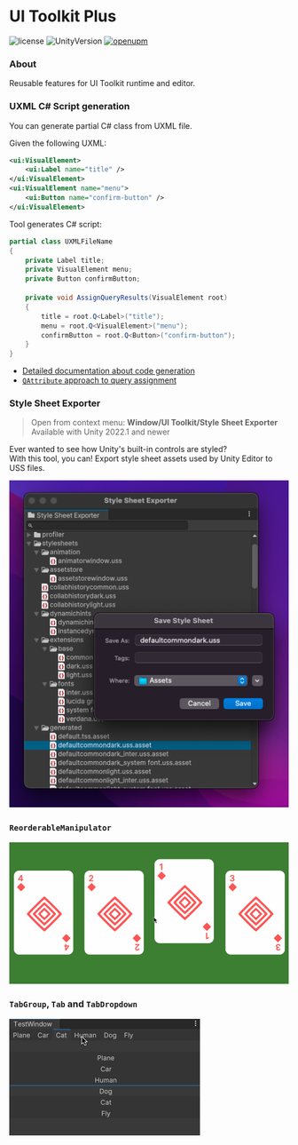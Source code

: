 # UI Toolkit Plus
![license](https://img.shields.io/github/license/ErnSur/UI-Toolkit-Plus)
![UnityVersion](https://img.shields.io/static/v1?label=unity&message=2021.3%2B&color=blue&style=flat&logo=Unity)
[![openupm](https://img.shields.io/npm/v/com.quickeye.ui-toolkit-plus?label=openupm&registry_uri=https://package.openupm.com)](https://openupm.com/packages/com.quickeye.ui-toolkit-plus/)

### About
Reusable features for UI Toolkit runtime and editor.


### UXML C# Script generation

You can generate partial C# class from UXML file. 

Given the following UXML:
```xml
<ui:VisualElement>
    <ui:Label name="title" />
</ui:VisualElement>
<ui:VisualElement name="menu">
    <ui:Button name="confirm-button" />
</ui:VisualElement>
```
Tool generates C# script:
```csharp
partial class UXMLFileName
{
    private Label title;
    private VisualElement menu;
    private Button confirmButton;

    private void AssignQueryResults(VisualElement root)
    {
        title = root.Q<Label>("title");
        menu = root.Q<VisualElement>("menu");
        confirmButton = root.Q<Button>("confirm-button");
    }
}
```

- [Detailed documentation about code generation](Documentation~/UxmlCodeGeneration.md)  
- [`QAttribute` approach to query assignment](Documentation~/QAttribute.md)

### Style Sheet Exporter
> Open from context menu: __Window/UI Toolkit/Style Sheet Exporter__  
> Available with Unity 2022.1 and newer

Ever wanted to see how Unity's built-in controls are styled?  
With this tool, you can! Export style sheet assets used by Unity Editor to USS files.

![Style Sheet Exporter Window](Documentation~/style-sheet-exporter.png)

### `ReorderableManipulator`

![](Documentation~/reorderable.gif)

### `TabGroup`, `Tab` and `TabDropdown`

![](Documentation~/tabs.gif)
